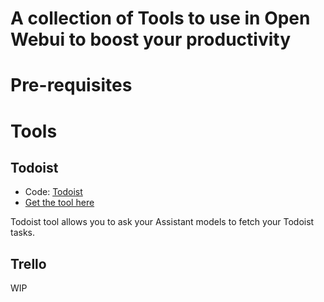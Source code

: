 # A collection of Tools to use in Open Webui to boost your productivity

# Pre-requisites

# Tools

## Todoist

- Code: [Todoist](./tools/Todoist.py)
- [Get the tool here](https://openwebui.com/t/lutherwaves/todoist)

Todoist tool allows you to ask your Assistant models to fetch your Todoist tasks.

## Trello

WIP
 
